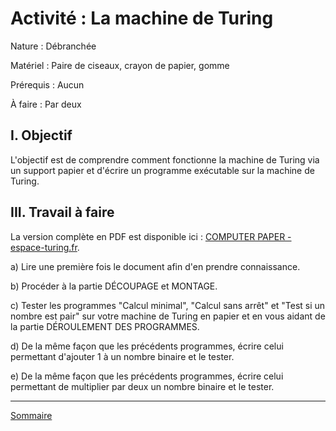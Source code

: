 # Activité : La machine de Turing

Nature : Débranchée

Matériel : Paire de ciseaux, crayon de papier, gomme

Prérequis : Aucun

À faire : Par deux

## I. Objectif

L'objectif est de comprendre comment fonctionne la machine de Turing via un support papier et d'écrire un programme exécutable sur la machine de Turing.

## III. Travail à faire

La version complète en PDF est disponible ici : [COMPUTER PAPER - espace-turing.fr](./doc/machine_de_turing_en_papier.pdf).

a) Lire une première fois le document afin d'en prendre connaissance.

b) Procéder à la partie DÉCOUPAGE et MONTAGE.

c) Tester les programmes "Calcul minimal", "Calcul sans arrêt" et "Test si un nombre est pair" sur votre machine de Turing en papier et en vous aidant de la partie DÉROULEMENT DES PROGRAMMES.

d) De la même façon que les précédents programmes, écrire celui permettant d'ajouter $1$ à un nombre binaire et le tester.

e) De la même façon que les précédents programmes, écrire celui permettant de multiplier par deux un nombre binaire et le tester.

________________

[Sommaire](./../README.md)